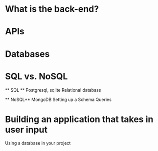 # What is the back-end?

# APIs

# Databases

# SQL vs. NoSQL
** SQL **
Postgresql, sqlite
Relational databass

** NoSQL**
MongoDB
Setting up a Schema
Queries

# Building an application that takes in user input
Using a database in your project

